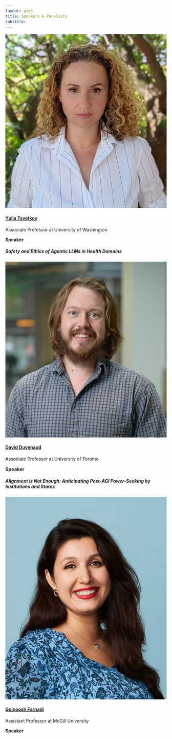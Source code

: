 ```yaml
---
layout: page
title: Speakers & Panelists
subtitle:
---
```


<!-- <div class='row'>
  <div class="col-3">
    <div class="frame">
      <img class="speaker-img" src='/assets/img/lama.jpeg' alt='Lama Ahmad'>
    </div>
  </div>
  <div class="col-9">
    <h4><a href="https://www.lama-ahmad.com">Lama Ahmad</a></h4>
    <p class='speaker-affiliation'>Trustworthy AI Team at OpenAI</p>
    <p style='font-size: 11pt;'>
      <b>Speaker</b>
    </p>
       <h5 class="talk-title">Third party assessments and assurances for deploying safer AI systems</h5>
  </div>
</div> -->
<div class='row'>
  <div class="col-3">
    <div class="frame">
      <img class="speaker-img" src='/assets/img/yulia.jpg' alt="Yulia Tsvetkov">
    </div>
  </div>
  <div class="col-9">
    <h4><a href="https://homes.cs.washington.edu/~yuliats/">Yulia Tsvetkov</a></h4>
    <p class='speaker-affiliation'>Associate Professor at University of Washington</p>
    <p class='speaker-label'>
      <b>Speaker</b>
    </p>
    <h5 class="talk-title">Safety and Ethics of Agentic LLMs in Health Domains</h5>
  </div>
</div>

<div class='row'>
  <div class="col-3">
    <div class="frame">
      <img class="speaker-img" src='/assets/img/david_duvenaud.jpg' alt="David Duvenaud">
    </div>
  </div>
  <div class="col-9">
    <h4><a href="http://www.cs.toronto.edu/~duvenaud/">David Duvenaud</a></h4>
    <p class='speaker-affiliation'>Associate Professor at University of Toronto</p>
    <p style='font-size: 11pt;'>
      <b>Speaker</b>
    </p>
       <h5 class="talk-title">Alignment is Not Enough: Anticipating Post-AGI Power-Seeking by Institutions and States </h5>
  </div>
</div>

<div class='row'>
  <div class="col-3">
    <div class="frame">
      <img class="speaker-img" src='/assets/img/golnoosh.jpeg' alt="Golnoosh Farnadi">
    </div>
  </div>
  <div class="col-9">
    <h4><a href="https://gfarnadi.github.io/">Golnoosh Farnadi</a></h4>
    <p class='speaker-affiliation'>Assistant Professor at McGill University</p>
    <p class='speaker-label'>
      <b>Speaker</b>
    </p>
    <h5 class="talk-title"></h5>
  </div>
</div>

